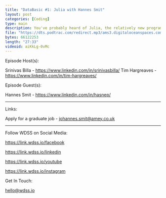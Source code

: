 ```yaml
---
title: "DataBasic #1: Julia with Hannes Smit"
layout: post
categories: [Coding]
type: main
description: You've probably heard of Julia, the relatively new programming language promising the speed of C whilst maintaining the simplicity of Python. That said, is it time for you to start learning? In this episode, we talk to data scientist Johannes Smit to find out. We also feature a segment on Goodhart's law introduced through a series of cautionary tales.
file: "https://dts.podtrac.com/redirect.mp3/ams3.digitaloceanspaces.com/podcast.wdss/databasic-e1.mp3"
bytes: 66122253
length: "27:33"
videoid: aiKkLg-0vMc
---
```


Episode Host(s):        

Srinivas Billa - https://www.linkedin.com/in/srinivasbilla/
Tim Hargreaves - https://www.linkedin.com/in/tim-hargreaves/

Episode Guest(s):

Hannes Smit - https://www.linkedin.com/in/hasnep/
        
------------------

Links:

Apply for a graduate job - johannes.smit@amey.co.uk
        
------------------
        
Follow WDSS on Social Media:

https://link.wdss.io/facebook
        
https://link.wdss.io/linkedin

https://link.wdss.io/youtube
        
https://link.wdss.io/instagram
        
Get In Touch:
        
hello@wdss.io
